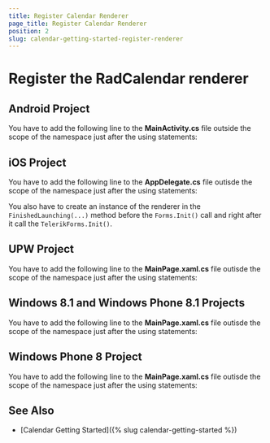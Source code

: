 ```yaml
---
title: Register Calendar Renderer
page_title: Register Calendar Renderer
position: 2
slug: calendar-getting-started-register-renderer
---
```


# Register the RadCalendar renderer

## Android Project

You have to add the following line to the **MainActivity.cs** file outside the scope of the namespace just after the using statements:

<snippet id='calendar-getting-started-android-renderer'/>

## iOS Project

You have to add the following line to the **AppDelegate.cs** file outisde the scope of the namespace just after the using statements:

<snippet id='calendar-getting-started-ios-renderer'/>

You also have to create an instance of the renderer in the `FinishedLaunching(...)` method before the `Forms.Init()` call and right after it call the `TelerikForms.Init()`.

<snippet id='calendar-getting-started-ios-init'/>
    
## UPW Project

You have to add the following line to the **MainPage.xaml.cs** file outisde the scope of the namespace just after the using statements:

<snippet id='calendar-getting-started-uwp-renderer'/>

## Windows 8.1 and Windows Phone 8.1 Projects

You have to add the following line to the **MainPage.xaml.cs** file outisde the scope of the namespace just after the using statements:

<snippet id='calendar-getting-started-winrt-renderer'/>

## Windows Phone 8 Project

You have to add the following line to the **MainPage.xaml.cs** file outisde the scope of the namespace just after the using statements:

<snippet id='chart-getting-started-wp-renderers'/>

## See Also

- [Calendar Getting Started]({% slug calendar-getting-started %})
